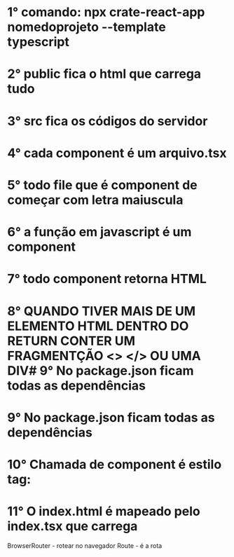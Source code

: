 # 1° comando: npx crate-react-app nomedoprojeto --template typescript
# 2° public fica o html que carrega tudo
# 3° src fica os códigos do servidor
# 4° cada component é um arquivo.tsx
# 5° todo file  que é component de começar com letra maiuscula 
# 6° a função em javascript é um component
# 7° todo component retorna HTML
# 8° QUANDO TIVER MAIS DE UM ELEMENTO HTML DENTRO  DO RETURN  CONTER UM FRAGMENTÇÃO  <> </> OU UMA DIV# 9° No package.json ficam todas as dependências
# 9° No package.json ficam todas as dependências
# 10° Chamada de component é estilo tag: <home/>
# 11° O index.html é mapeado pelo index.tsx que carrega 

BrowserRouter - rotear no navegador
Route - é a rota
